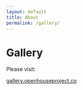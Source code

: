 ```yaml
---
layout: default
title: About
permalink: /gallery/
---
```


# Gallery

Please visit:

[gallery.openhouseproject.co](http://gallery.openhouseproject.co/)
